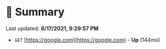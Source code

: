 # 📖 Summary
Last updated: **6/17/2021, 9:29:57 PM**

- `GET` [https://google.com](https://google.com) - **Up** (144ms)
